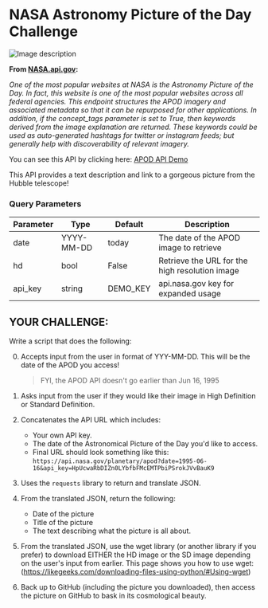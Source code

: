 # NASA Astronomy Picture of the Day Challenge

![Image description](https://upload.wikimedia.org/wikipedia/commons/thumb/e/e5/NASA_logo.svg/200px-NASA_logo.svg.png)

**From [NASA.api.gov](https://api.nasa.gov/):**

*One of the most popular websites at NASA is the Astronomy Picture of the Day. In fact, this website is one of the most popular websites across all federal agencies. This endpoint structures the APOD imagery and associated metadata so that it can be repurposed for other applications. In addition, if the concept_tags parameter is set to True, then keywords derived from the image explanation are returned. These keywords could be used as auto-generated hashtags for twitter or instagram feeds; but generally help with discoverability of relevant imagery.*

You can see this API by clicking here: [APOD API Demo](https://api.nasa.gov/planetary/apod?api_key=DEMO_KEY)

This API provides a text description and link to a gorgeous picture from the Hubble telescope!

### Query Parameters

|Parameter|Type|Default|Description|
|---|---|---|---|
|date|YYYY-MM-DD|today|The date of the APOD image to retrieve|
|hd|bool|False|Retrieve the URL for the high resolution image|
|api_key|string|DEMO_KEY|api.nasa.gov key for expanded usage|

## YOUR CHALLENGE:

Write a script that does the following:

0. Accepts input from the user in format of YYY-MM-DD. This will be the date of the APOD you access!
    > FYI, the APOD API doesn't go earlier than Jun 16, 1995

0. Asks input from the user if they would like their image in High Definition or Standard Definition.

0. Concatenates the API URL which includes:
    - Your own API key.
    - The date of the Astronomical Picture of the Day you'd like to access.
    - Final URL should look something like this: `https://api.nasa.gov/planetary/apod?date=1995-06-16&api_key=HpUcwaRbDIZn0LYbfbFMcEMTPbiPSrokJVvBauK9`
    
0. Uses the `requests` library to return and translate JSON.

0. From the translated JSON, return the following:
    - Date of the picture
    - Title of the picture
    - The text describing what the picture is all about.
    
0. From the translated JSON, use the wget library (or another library if you prefer) to download EITHER the HD image or the SD image depending on the user's input from earlier. This page shows you how to use wget: (https://likegeeks.com/downloading-files-using-python/#Using-wget)

0. Back up to GitHub (including the picture you downloaded), then access the picture on GitHub to bask in its cosmological beauty.

